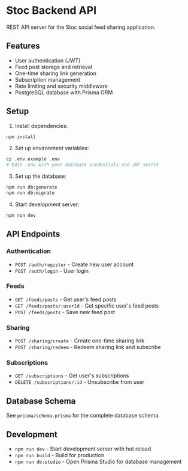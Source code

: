 # Stoc Backend API

REST API server for the Stoc social feed sharing application.

## Features

- User authentication (JWT)
- Feed post storage and retrieval
- One-time sharing link generation
- Subscription management
- Rate limiting and security middleware
- PostgreSQL database with Prisma ORM

## Setup

1. Install dependencies:
```bash
npm install
```

2. Set up environment variables:
```bash
cp .env.example .env
# Edit .env with your database credentials and JWT secret
```

3. Set up the database:
```bash
npm run db:generate
npm run db:migrate
```

4. Start development server:
```bash
npm run dev
```

## API Endpoints

### Authentication
- `POST /auth/register` - Create new user account
- `POST /auth/login` - User login

### Feeds
- `GET /feeds/posts` - Get user's feed posts
- `GET /feeds/posts/:userId` - Get specific user's feed posts
- `POST /feeds/posts` - Save new feed post

### Sharing
- `POST /sharing/create` - Create one-time sharing link
- `POST /sharing/redeem` - Redeem sharing link and subscribe

### Subscriptions
- `GET /subscriptions` - Get user's subscriptions
- `DELETE /subscriptions/:id` - Unsubscribe from user

## Database Schema

See `prisma/schema.prisma` for the complete database schema.

## Development

- `npm run dev` - Start development server with hot reload
- `npm run build` - Build for production
- `npm run db:studio` - Open Prisma Studio for database management
